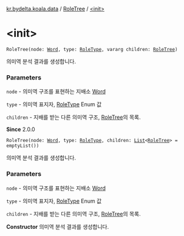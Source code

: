 [kr.bydelta.koala.data](../index.md) / [RoleTree](index.md) / [&lt;init&gt;](./-init-.md)

# &lt;init&gt;

`RoleTree(node: `[`Word`](../-word/index.md)`, type: `[`RoleType`](../../kr.bydelta.koala/-role-type/index.md)`, vararg children: `[`RoleTree`](index.md)`)`

의미역 분석 결과를 생성합니다.

### Parameters

`node` - 의미역 구조를 표현하는 지배소 [Word](../-word/index.md)

`type` - 의미역 표지자, [RoleType](../../kr.bydelta.koala/-role-type/index.md) Enum 값

`children` - 지배를 받는 다른 의미역 구조, [RoleTree](index.md)의 목록.

**Since**
2.0.0

`RoleTree(node: `[`Word`](../-word/index.md)`, type: `[`RoleType`](../../kr.bydelta.koala/-role-type/index.md)`, children: `[`List`](https://kotlinlang.org/api/latest/jvm/stdlib/kotlin.collections/-list/index.html)`<`[`RoleTree`](index.md)`> = emptyList())`

의미역 분석 결과를 생성합니다.

### Parameters

`node` - 의미역 구조를 표현하는 지배소 [Word](../-word/index.md)

`type` - 의미역 표지자, [RoleType](../../kr.bydelta.koala/-role-type/index.md) Enum 값

`children` - 지배를 받는 다른 의미역 구조, [RoleTree](index.md)의 목록.

**Constructor**
의미역 분석 결과를 생성합니다.

